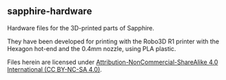 sapphire-hardware
-----------------

Hardware files for the 3D-printed parts of Sapphire.

They have been developed for printing with the Robo3D R1 printer with the
Hexagon hot-end and the 0.4mm nozzle, using PLA plastic.

Files herein are licensed under [Attribution-NonCommercial-ShareAlike 4.0 International (CC BY-NC-SA 4.0)](http://creativecommons.org/licenses/by-nc-sa/4.0/).
